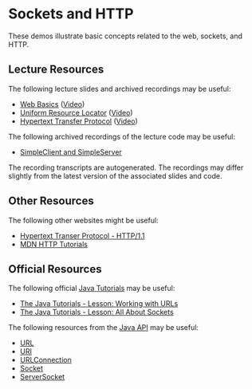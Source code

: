 Sockets and HTTP
=================================================

These demos illustrate basic concepts related to the web, sockets, and HTTP.

## Lecture Resources ##

The following lecture slides and archived recordings may be useful:

  - [Web Basics](https://docs.google.com/presentation/d/e/2PACX-1vR6qw7FOZ64KTgnn9HNMFcZxxbDJFNOywOj9eHIhK4MK5cEcmkNYp2xd7kK0iPygYLLlpwz2iaBm3tC/pub?start=false&loop=false&delayms=3000) ([Video](https://drive.google.com/file/d/1EjtB-Ikl7fpijJ9k5B1I0aSRc74g3pXQ/view?usp=sharing))
  - [Uniform Resource Locator](https://docs.google.com/presentation/d/e/2PACX-1vTMMCl3TqZwp_1PiKZuBoaPYhnFTv_4jS3PddLBB11Tr3iQYs_jAKzdzNqeSuK7KDwXrS7nqR2VZNf0/pub?start=false&loop=false&delayms=3000) ([Video](https://drive.google.com/file/d/1RmbX1-3Qqm5OyQJVZe8ugtqRUiO8THX-/view?usp=sharing))
  - [Hypertext Transfer Protocol](https://docs.google.com/presentation/d/e/2PACX-1vSEzRZio0k4FRdSRlxeauT0i_D54JWhi6ZcEEaYFBJcXFu7o7SL81zhwsot_jxAWCeCOolg8sQsr13K/pub?start=false&loop=false&delayms=3000) ([Video](https://drive.google.com/file/d/1L-JTuRZKalismoydzJUaSe2szdobX-L1/view?usp=sharing))

The following archived recordings of the lecture code may be useful:

  - [SimpleClient and SimpleServer](https://drive.google.com/file/d/1V02GkA2pUAmoUtFgdXl12VGVMJkw2pMy/view?usp=sharing)

The recording transcripts are autogenerated. The recordings may differ slightly from the latest version of the associated slides and code.

## Other Resources ##

The following other websites might be useful:

- [Hypertext Transer Protocol - HTTP/1.1](https://tools.ietf.org/html/rfc2616)
- [MDN HTTP Tutorials](https://developer.mozilla.org/en-US/docs/Web/HTTP)

## Official Resources ##

The following official [Java Tutorials](http://docs.oracle.com/javase/tutorial/index.html) may be useful:

  - [The Java Tutorials - Lesson: Working with URLs](https://docs.oracle.com/javase/tutorial/networking/urls/index.html)
  - [The Java Tutorials - Lesson: All About Sockets](https://docs.oracle.com/javase/tutorial/networking/sockets/index.html)

The following resources from the [Java API](https://www.cs.usfca.edu/~cs272/javadoc/api/index.html) may be useful:

  - [URL](https://www.cs.usfca.edu/~cs272/javadoc/api/java.base/java/net/URL.html)
  - [URI](https://www.cs.usfca.edu/~cs272/javadoc/api/java.base/java/net/URI.html)
  - [URLConnection](https://www.cs.usfca.edu/~cs272/javadoc/api/java.base/java/net/URLConnection.html)
  - [Socket](https://www.cs.usfca.edu/~cs272/javadoc/api/java.base/java/net/Socket.html)
  - [ServerSocket](https://www.cs.usfca.edu/~cs272/javadoc/api/java.base/java/net/ServerSocket.html)
